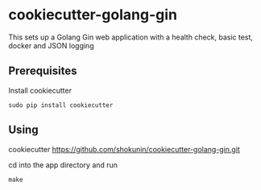 # cookiecutter-golang-gin

This sets up a Golang Gin web application with a health check, basic test, docker and JSON logging

## Prerequisites 

 Install cookiecutter
```
sudo pip install cookiecutter
```

## Using 

cookiecutter https://github.com/shokunin/cookiecutter-golang-gin.git

cd into the app directory and run

```
make
```
